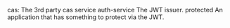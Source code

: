 cas:
    The 3rd party cas service
auth-service
    The JWT issuer.
protected
    An application that has something to protect via the JWT.
